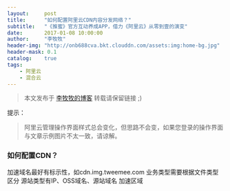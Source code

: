 ```yaml
---
layout:     post
title:      "如何配置阿里云CDN内容分发网络？"
subtitle:   "《推蜜》官方互动养成APP，借力《阿里云》从零到壹的演变"
date:       2017-01-08 10:00:00
author:     "李牧牧"
header-img: "http://onb688cva.bkt.clouddn.com/assets:img:home-bg.jpg"
header-mask: 0.1
catalog:    true
tags:
    - 阿里云
    - 混合云
---
```


> 本文发布于 [李牧牧的博客](http://limumu.me) 转载请保留链接 ;)

  



提示：

> 阿里云管理操作界面样式总会变化，但思路不会变，如果您登录的操作界面与文章示例图片不太一致，请谅解。



### 如何配置CDN？
加速域名最好有标示性，如cdn.img.tweemee.com
业务类型需要根据文件类型区分
源站类型有IP、OSS域名、源站域名
加速区域















